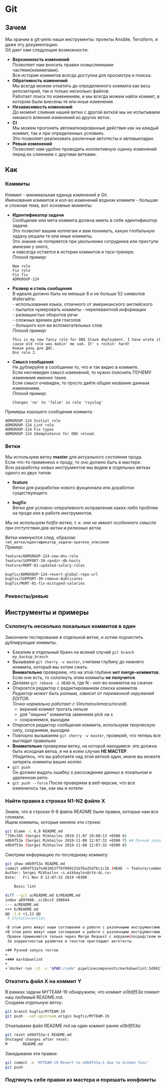 # Git

## Зачем

Мы храним в git-репо наши инструменты: проекты Ansible, Terraform, и даже эту документацию.  
Git дает нам  следующие возможности:  

* **Версионность изменений**  
    Позволяет нам вносить правки осмысленными частями(коммитами).  
    Вся история коммитов всегда доступна для просмотра и поиска.  
* **Обратимость изменений**  
    Мы всегда можем откатить до определенного коммита как весь репозиторий, так и только несколько файлов.  
    Работает поиск по изменениям, и мы всегда можем найти коммит, в котором были внесены те или иные изменения.  
* **Независимость изменений**  
    До момент слияния нашей ветки с другой веткой мы не испытываем никакого влияния изменений из других веток.
* **CI**  
    Мы можем прогонять автоматизированные действия как на каждый коммит, так и при определенных условиях.  
    Это позволяет реализовать различные автотесты и автовыкладки.  
* **Ревью изменений**  
    Позволяет нам удобно проводить коллективную оценку изменений перед их слиянием с другими ветками.

## Как

### Коммиты

Коммит - минимальная единца изменений в Git.  
Именования коммитов и кол-во изменений водном коммите - большая и сложная тема, вот основные моменты:  

* **Идентификатор задачи**  
    Сообщение или мета коммита должна иметь в себе идентификатор задачи.  
    Это позволит вашим коллегам и вам понимать, какую глобальную задачу решали те или иные коммиты.  
    Это знание не потеряется при увольнении сотрудника или приступе амнезии у оного,  
    и навсегда остается в истории коммитов и таск-трекере.  
    _Плохой пример:_  

    ```plain
    New role
    Fix role
    Fix fix
    ADMGROUP-124
    ```

* **Размер и стиль сообщения**  
    В идеале должно быть не меньше 8 и не больше 52 символов  
    Избегайте:  
        - использования языка, отличного от американского английского  
        - пыпыток нумеровать коммиты
        - нерелевантной информации  
        - размашистых оборотов речи  
        - сложных времен для глаголов  
        - большого кол-ва вспомогательных слов.  
    _Плохой пример:_  

    ```plain
    This is my new fancy role for DNS Slave deployment. I have wrote it cause old role was makin' me sad. It' s rockin' hard!
    Новая роль для ДНС.
    Dns role 2.
    ```

* **Смысл сообщения**  
    Не дублируйте в сообщении то, что и так видно в коммите.  
    Если неочевиден смысл изменений, то нужно пояснить ПОЧЕМУ изменения именно такие.  
    Если смысл очевиден, то просто дайте общее название данным изменениям.  
    _Плохой пример:_  

    ```plain
    Changes 'no' to 'false' in role 'rsyslog'
    ```

Примеры хорошего сообщения коммита:  

```plain
ADMGROUP-124 Initial role
ADMGROUP-124 Lint role
ADMGROUP-124 Fix typos
ADMGROUP-124 Idemptotence for DNS reload.
```

### Ветки

Мы используем ветку **master** для актуального состояния прода.  
Если что-то применено к проду, то оно должно быть в мастере.  
Всю разработку новых инструментов мы ведем в отдельных ветках одного из двух типов:

* **feature**  
    Ветки для разработки нового фукционала или доработки существующего.

* **bugfix**  
    Ветки для условно-оперативного исправления каких-либо проблем на проде или в работе инструментов.

_Мы не используем hotfix-ветки, т. к. они не имеют особенного смысла при отстутствии дев-ветки и релизных веток._  

Ветки именуются след. образом:  
`тип_ветки/идентификатор_задачи-краткое_описание`  
_Пример:_  

```bash
feature/ADMGROUP-124-new-dns-role
feature/SUPPORT-39-rpndzr-db-hosts
feature/MGMT-81-updated-salary-rules

bugfix/ADMGROUP-124-revert-global-repo-url
bugfix/SUPPORT-39-remove-dublicates
bugfix/MGMT-81-fix-mistyped-salaries
```

### Реквесты/ревью

## Инструменты и примеры

### Схлопнуть несколько локальных коммитов в один

Закончили тестирование в отдельной ветке, и хотим подчистить дублирующие коммиты.

* Бэкапим в отдельный бранч на всякий случай `git branch my_backup_branch`
* Вызываем `git cherry -v master`, считаем глубину до нижнего коммита, который мы хотим сжать.  
    **Внимательно** проверяем, что на этой глубине **нет merge-коммитов**.  
    Если они есть, то схлопнуть этим коммиты **не получится**.  
* Делаем `git rebase -i HEAD~N`, где N - кол-во коммитов на сжатие  
* Откроется редактор  с редактированием списка коммитов  
    _Редактор может быть разным, зависит от переменной окружений EDITOR._  
    _Точно нормально работает с Vim/nano/emacs/mcedit._  
    * верхний коммит трогать нельзя  
    * для "лишних" коммитов заменяем pick на s  
    * сохраняемся, выходим  
* Откроется редактор сообщения коммита, используем творческую силу, сохраняем, выходим  
* Повторно вызываеем `git cherry -v master`, проверяй, что теперь все выглядит правильно  
* **Внимательно** проверяем ветку, на которой находимся:
    это должна быть исходная ветка, и ни в коем случае **НЕ МАСТЕР**.  
    Убедитесь, что вы работаете над этой веткой один, иначе вы можете затереть коммиты ваших коллег.
* `git push`  
    Он должен выдать ошибку о расхождении данных в локальном и удаленном репо.  
* `git push --force`
    После проверяем в веб-версии, что все изменилось так, как мы и хотели  

### Найти правки в строках N1-N2 файле X

Знаем, что в строках 6-8 файла README были правки, которые нам все сломали.  
Ищем коммиты, которые меняли эти строки:  

```bash
git blame -L 6,8 README.md
^756c345 (Sergei Mikhailov 2019-11-07 19:00:13 +0300 6)
e0b9f53a (Sergei Mikhailov 2019-11-08 12:07:32 +0300 7) ## Ручной запуск тестов
e0b9f53a (Sergei Mikhailov 2019-11-08 12:07:32 +0300 8)
```

Смотрим информацию по последнему коммиту:  

```bash
git show e0b9f53a README.md
commit e0b9f53a7e461053f7bf099231bf6a35dfbc1c1b (HEAD -> feature/common-pain, origin/feature/common-pain)
Author: Sergei Mikhailov <s.mikhaylov@rtk-dc.ru>
Date:   Fri Nov 8 12:07:32 2019 +0300

    Basic lint

diff --git a/README.md b/README.md
index a89f606..cc1bcc5 100644
--- a/README.md
+++ b/README.md
@@ -1,6 +1,12 @@
 # StyleConvention

-В этом репо живут наши соглашения о работе с различными инструментами.
+В этом репо живут наши соглашения о работе с различными инструментами.
 Правки применяются только через Merge Request с апрувом(посредством емодзи) от большинства сотрудников.
 За корректностью разметки и текстов приглядыют автотесты.

+## Ручной запуск тестов
+
+### markdownlint
+
+`docker run -it -v "$PWD:/code" pipelinecomponents/markdownlint:5d96213 mdl -s md.rb -w .`
```

### Откатить файл X на коммит Y

В рамках задачи MYTEAM-19 обнаружили, что коммит *e0b9f53a* ломает наш любимый README.md.  
Создаем отдельную ветку:

```bash
git branch bugfix/MYTEAM-19
git push --set-upstream origin bugfix/MYTEAM-19
```

Откатываем файл README.md на один коммит ранее *e0b9f53a*:

```bash
git reset e0b9f53a~1 README.md
Unstaged changes after reset:
M       README.md
```

Закидываем эти правки:

```bash
git commit -m 'MYTEAM-19 Revert to e0b9f53a~1 due to broken func'
git push
```

### Подтянуть себе правки из мастера и порешать конфликты
